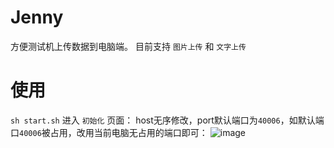 # Jenny
方便测试机上传数据到电脑端。
目前支持 `图片上传` 和 `文字上传`

# 使用
`sh start.sh` 进入 `初始化` 页面：
host无序修改，port默认端口为`40006`，如默认端口`40006`被占用，改用当前电脑无占用的端口即可：
![image](https://github.com/gfzy9876/Jenny/assets/34124544/9ae6ba0a-f089-4499-b0b3-6a6863d2d1d8)

